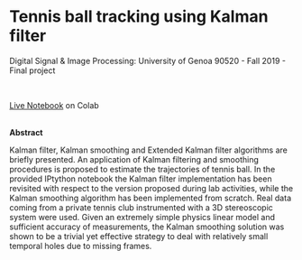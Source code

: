 # Tennis ball tracking using Kalman filter

Digital Signal & Image Processing: University of Genoa 90520 - Fall 2019 - Final project

<br>

[Live Notebook](https://colab.research.google.com/drive/1W2iHOhSp77l60Bp4OyB1Tzmek6QNwgte?usp=sharing) on Colab


<br>
<b>Abstract</b>

Kalman filter, Kalman smoothing and Extended Kalman filter algorithms are
briefly presented. An application of Kalman filtering and smoothing procedures
is proposed to estimate the trajectories of tennis ball. In the provided IPtython
notebook the Kalman filter implementation has been revisited with respect to the
version proposed during lab activities, while the Kalman smoothing algorithm
has been implemented from scratch. Real data coming from a private tennis
club instrumented with a 3D stereoscopic system were used. Given an extremely
simple physics linear model and sufficient accuracy of measurements, the Kalman
smoothing solution was shown to be a trivial yet effective strategy to deal with
relatively small temporal holes due to missing frames.

